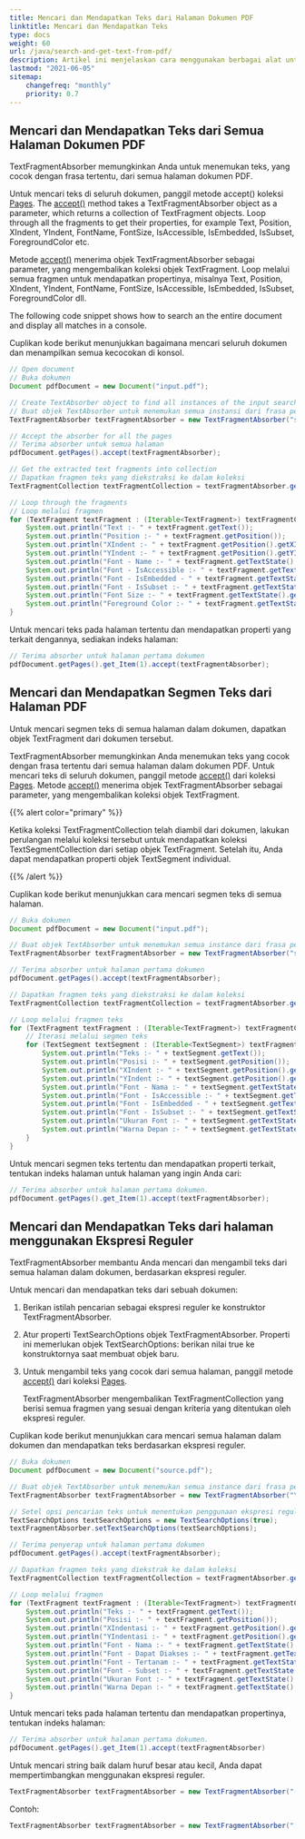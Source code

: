 ```yaml
---
title: Mencari dan Mendapatkan Teks dari Halaman Dokumen PDF 
linktitle: Mencari dan Mendapatkan Teks
type: docs
weight: 60
url: /java/search-and-get-text-from-pdf/
description: Artikel ini menjelaskan cara menggunakan berbagai alat untuk mencari dan mendapatkan teks dari dokumen PDF. Kita dapat mencari dengan ekspresi reguler dari halaman tertentu atau seluruh halaman.
lastmod: "2021-06-05"
sitemap:
    changefreq: "monthly"
    priority: 0.7
---
```


## Mencari dan Mendapatkan Teks dari Semua Halaman Dokumen PDF

TextFragmentAbsorber memungkinkan Anda untuk menemukan teks, yang cocok dengan frasa tertentu, dari semua halaman dokumen PDF.

Untuk mencari teks di seluruh dokumen, panggil metode accept() koleksi [Pages](https://reference.aspose.com/pdf/java/com.aspose.pdf/Page).
 The [accept()](https://reference.aspose.com/pdf/java/com.aspose.pdf/TextFragmentAbsorber) method takes a TextFragmentAbsorber object as a parameter, which returns a collection of TextFragment objects. Loop through all the fragments to get their properties, for example Text, Position, XIndent, YIndent, FontName, FontSize, IsAccessible, IsEmbedded, IsSubset, ForegroundColor etc.

Metode [accept()](https://reference.aspose.com/pdf/java/com.aspose.pdf/TextFragmentAbsorber) menerima objek TextFragmentAbsorber sebagai parameter, yang mengembalikan koleksi objek TextFragment. Loop melalui semua fragmen untuk mendapatkan propertinya, misalnya Text, Position, XIndent, YIndent, FontName, FontSize, IsAccessible, IsEmbedded, IsSubset, ForegroundColor dll.

The following code snippet shows how to search an the entire document and display all matches in a console.

Cuplikan kode berikut menunjukkan bagaimana mencari seluruh dokumen dan menampilkan semua kecocokan di konsol.

```java
// Open document
// Buka dokumen
Document pdfDocument = new Document("input.pdf");

// Create TextAbsorber object to find all instances of the input search phrase
// Buat objek TextAbsorber untuk menemukan semua instansi dari frasa pencarian input
TextFragmentAbsorber textFragmentAbsorber = new TextFragmentAbsorber("sample");

// Accept the absorber for all the pages
// Terima absorber untuk semua halaman
pdfDocument.getPages().accept(textFragmentAbsorber);

// Get the extracted text fragments into collection
// Dapatkan fragmen teks yang diekstraksi ke dalam koleksi
TextFragmentCollection textFragmentCollection = textFragmentAbsorber.getTextFragments();

// Loop through the fragments
// Loop melalui fragmen
for (TextFragment textFragment : (Iterable<TextFragment>) textFragmentCollection) {
    System.out.println("Text :- " + textFragment.getText());
    System.out.println("Position :- " + textFragment.getPosition());
    System.out.println("XIndent :- " + textFragment.getPosition().getXIndent());
    System.out.println("YIndent :- " + textFragment.getPosition().getYIndent());
    System.out.println("Font - Name :- " + textFragment.getTextState().getFont().getFontName());
    System.out.println("Font - IsAccessible :- " + textFragment.getTextState().getFont().isAccessible());
    System.out.println("Font - IsEmbedded - " + textFragment.getTextState().getFont().isEmbedded());
    System.out.println("Font - IsSubset :- " + textFragment.getTextState().getFont().isSubset());
    System.out.println("Font Size :- " + textFragment.getTextState().getFontSize());
    System.out.println("Foreground Color :- " + textFragment.getTextState().getForegroundColor());
}
```

Untuk mencari teks pada halaman tertentu dan mendapatkan properti yang terkait dengannya, sediakan indeks halaman:

```java
// Terima absorber untuk halaman pertama dokumen
pdfDocument.getPages().get_Item(1).accept(textFragmentAbsorber);
```

## Mencari dan Mendapatkan Segmen Teks dari Halaman PDF

Untuk mencari segmen teks di semua halaman dalam dokumen, dapatkan objek TextFragment dari dokumen tersebut.

TextFragmentAbsorber memungkinkan Anda menemukan teks yang cocok dengan frasa tertentu dari semua halaman dalam dokumen PDF. Untuk mencari teks di seluruh dokumen, panggil metode [accept()](https://reference.aspose.com/pdf/java/com.aspose.pdf/TextFragmentAbsorber) dari koleksi [Pages](https://reference.aspose.com/pdf//java/com.aspose.pdf/pagecollection). Metode [accept()](https://reference.aspose.com/pdf/java/com.aspose.pdf/TextFragmentAbsorber) menerima objek TextFragmentAbsorber sebagai parameter, yang mengembalikan koleksi objek TextFragment.

{{% alert color="primary" %}}

Ketika koleksi TextFragmentCollection telah diambil dari dokumen, lakukan perulangan melalui koleksi tersebut untuk mendapatkan koleksi TextSegmentCollection dari setiap objek TextFragment.
 Setelah itu, Anda dapat mendapatkan properti objek TextSegment individual.

{{% /alert %}}

Cuplikan kode berikut menunjukkan cara mencari segmen teks di semua halaman.

```java
// Buka dokumen
Document pdfDocument = new Document("input.pdf");

// Buat objek TextAbsorber untuk menemukan semua instance dari frasa pencarian input
TextFragmentAbsorber textFragmentAbsorber = new TextFragmentAbsorber("sample");

// Terima absorber untuk halaman pertama dokumen
pdfDocument.getPages().accept(textFragmentAbsorber);

// Dapatkan fragmen teks yang diekstraksi ke dalam koleksi
TextFragmentCollection textFragmentCollection = textFragmentAbsorber.getTextFragments();

// Loop melalui fragmen teks
for (TextFragment textFragment : (Iterable<TextFragment>) textFragmentCollection) {
    // Iterasi melalui segmen teks
    for (TextSegment textSegment : (Iterable<TextSegment>) textFragment.getSegments()) {
        System.out.println("Teks :- " + textSegment.getText());
        System.out.println("Posisi :- " + textSegment.getPosition());
        System.out.println("XIndent :- " + textSegment.getPosition().getXIndent());
        System.out.println("YIndent :- " + textSegment.getPosition().getYIndent());
        System.out.println("Font - Nama :- " + textSegment.getTextState().getFont().getFontName());
        System.out.println("Font - IsAccessible :- " + textSegment.getTextState().getFont().isAccessible());
        System.out.println("Font - IsEmbedded - " + textSegment.getTextState().getFont().isEmbedded());
        System.out.println("Font - IsSubset :- " + textSegment.getTextState().getFont().isSubset());
        System.out.println("Ukuran Font :- " + textSegment.getTextState().getFontSize());
        System.out.println("Warna Depan :- " + textSegment.getTextState().getForegroundColor());
    }
}
```

Untuk mencari segmen teks tertentu dan mendapatkan properti terkait, tentukan indeks halaman untuk halaman yang ingin Anda cari:

```java
// Terima absorber untuk halaman pertama dokumen.
pdfDocument.getPages().get_Item(1).accept(textFragmentAbsorber);
```

## Mencari dan Mendapatkan Teks dari halaman menggunakan Ekspresi Reguler

TextFragmentAbsorber membantu Anda mencari dan mengambil teks dari semua halaman dalam dokumen, berdasarkan ekspresi reguler.

Untuk mencari dan mendapatkan teks dari sebuah dokumen:

1. Berikan istilah pencarian sebagai ekspresi reguler ke konstruktor TextFragmentAbsorber.
2. Atur properti TextSearchOptions objek TextFragmentAbsorber.
   Properti ini memerlukan objek TextSearchOptions: berikan nilai true ke konstruktornya saat membuat objek baru.
3. Untuk mengambil teks yang cocok dari semua halaman, panggil metode [accept()](https://reference.aspose.com/pdf/java/com.aspose.pdf/TextFragmentAbsorber) dari koleksi [Pages](https://reference.aspose.com/pdf//java/com.aspose.pdf/pagecollection).

   TextFragmentAbsorber mengembalikan TextFragmentCollection yang berisi semua fragmen yang sesuai dengan kriteria yang ditentukan oleh ekspresi reguler.

Cuplikan kode berikut menunjukkan cara mencari semua halaman dalam dokumen dan mendapatkan teks berdasarkan ekspresi reguler.

```java
// Buka dokumen
Document pdfDocument = new Document("source.pdf");

// Buat objek TextAbsorber untuk menemukan semua instance dari frasa pencarian yang dimasukkan
TextFragmentAbsorber textFragmentAbsorber = new TextFragmentAbsorber("\\d{4}-\\d{4}"); // seperti 1999-2000

// Setel opsi pencarian teks untuk menentukan penggunaan ekspresi reguler
TextSearchOptions textSearchOptions = new TextSearchOptions(true);
textFragmentAbsorber.setTextSearchOptions(textSearchOptions);

// Terima penyerap untuk halaman pertama dokumen
pdfDocument.getPages().accept(textFragmentAbsorber);

// Dapatkan fragmen teks yang diekstrak ke dalam koleksi
TextFragmentCollection textFragmentCollection = textFragmentAbsorber.getTextFragments();

// Loop melalui fragmen
for (TextFragment textFragment : (Iterable<TextFragment>) textFragmentCollection) {
    System.out.println("Teks :- " + textFragment.getText());
    System.out.println("Posisi :- " + textFragment.getPosition());
    System.out.println("XIndentasi :- " + textFragment.getPosition().getXIndent());
    System.out.println("YIndentasi :- " + textFragment.getPosition().getYIndent());
    System.out.println("Font - Nama :- " + textFragment.getTextState().getFont().getFontName());
    System.out.println("Font - Dapat Diakses :- " + textFragment.getTextState().getFont().isAccessible());
    System.out.println("Font - Tertanam :- " + textFragment.getTextState().getFont().isEmbedded());
    System.out.println("Font - Subset :- " + textFragment.getTextState().getFont().isSubset());
    System.out.println("Ukuran Font :- " + textFragment.getTextState().getFontSize());
    System.out.println("Warna Depan :- " + textFragment.getTextState().getForegroundColor());
}
```


Untuk mencari teks pada halaman tertentu dan mendapatkan propertinya, tentukan indeks halaman:

```java
// Terima absorber untuk halaman pertama dokumen.
pdfDocument.getPages().get_Item(1).accept(textFragmentAbsorber)
```

Untuk mencari string baik dalam huruf besar atau kecil, Anda dapat mempertimbangkan menggunakan ekspresi reguler.

```java
TextFragmentAbsorber textFragmentAbsorber = new TextFragmentAbsorber("(?i)Line", new TextSearchOptions(true));
```

Contoh:

```java
TextFragmentAbsorber textFragmentAbsorber = new TextFragmentAbsorber("[\\S]+");
```